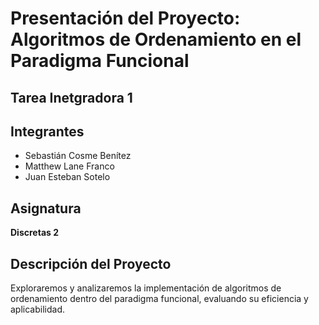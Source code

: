 # Presentación del Proyecto: Algoritmos de Ordenamiento en el Paradigma Funcional

## Tarea Inetgradora 1

## Integrantes
- Sebastián Cosme Benítez
- Matthew Lane Franco
- Juan Esteban Sotelo

## Asignatura
**Discretas 2**

## Descripción del Proyecto
Exploraremos y analizaremos la implementación de algoritmos de ordenamiento dentro del paradigma funcional, evaluando su eficiencia y aplicabilidad.
